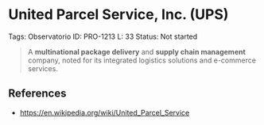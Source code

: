 # United Parcel Service, Inc. (UPS)

Tags: Observatorio
ID: PRO-1213
L: 33
Status: Not started

> A **multinational package delivery** and **supply chain management** company, noted for its integrated logistics solutions and e-commerce services.
> 

## References

- https://en.wikipedia.org/wiki/United_Parcel_Service